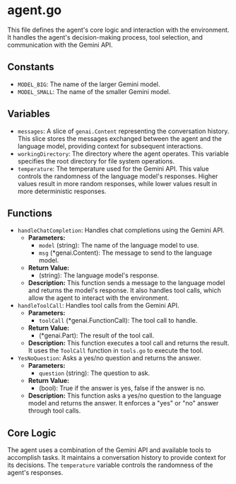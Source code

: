# agent.go

This file defines the agent's core logic and interaction with the environment. It handles the agent's decision-making process, tool selection, and communication with the Gemini API.

## Constants

-   `MODEL_BIG`: The name of the larger Gemini model.
-   `MODEL_SMALL`: The name of the smaller Gemini model.

## Variables

-   `messages`: A slice of `genai.Content` representing the conversation history. This slice stores the messages exchanged between the agent and the language model, providing context for subsequent interactions.
-   `workingDirectory`: The directory where the agent operates. This variable specifies the root directory for file system operations.
-   `temperature`: The temperature used for the Gemini API. This value controls the randomness of the language model's responses. Higher values result in more random responses, while lower values result in more deterministic responses.

## Functions

-   `handleChatCompletion`: Handles chat completions using the Gemini API.
    -   **Parameters:**
        -   `model` (string): The name of the language model to use.
        -   `msg` (*genai.Content): The message to send to the language model.
    -   **Return Value:**
        -   (string): The language model's response.
    -   **Description:** This function sends a message to the language model and returns the model's response. It also handles tool calls, which allow the agent to interact with the environment.
-   `handleToolCall`: Handles tool calls from the Gemini API.
    -   **Parameters:**
        -   `toolCall` (*genai.FunctionCall): The tool call to handle.
    -   **Return Value:**
        -   (*genai.Part): The result of the tool call.
    -   **Description:** This function executes a tool call and returns the result. It uses the `ToolCall` function in `tools.go` to execute the tool.
-   `YesNoQuestion`: Asks a yes/no question and returns the answer.
    -   **Parameters:**
        -   `question` (string): The question to ask.
    -   **Return Value:**
        -   (bool): True if the answer is yes, false if the answer is no.
    -   **Description:** This function asks a yes/no question to the language model and returns the answer. It enforces a "yes" or "no" answer through tool calls.

## Core Logic

The agent uses a combination of the Gemini API and available tools to accomplish tasks. It maintains a conversation history to provide context for its decisions. The `temperature` variable controls the randomness of the agent's responses.
